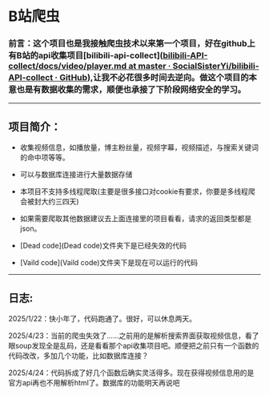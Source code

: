 # B站爬虫

### 前言：这个项目也是我接触爬虫技术以来第一个项目，好在github上有B站的api收集项目[bilibili-api-collect]([bilibili-API-collect/docs/video/player.md at master · SocialSisterYi/bilibili-API-collect · GitHub](https://github.com/SocialSisterYi/bilibili-API-collect/blob/master/docs/video/player.md)),让我不必花很多时间去逆向。做这个项目的本意也是有数据收集的需求，顺便也承接了下阶段网络安全的学习。

---

## 项目简介：

- 收集视频信息，如播放量，博主粉丝量，视频字幕，视频描述，与搜索关键词的命中项等等。

- 可以与数据库连接进行大量数据存储

- 本项目不支持多线程爬取(主要是很多接口对cookie有要求，你要是多线程爬会被封大约三四天)

- 如果需要爬取其他数据建议去上面连接里的项目看看，请求的返回类型都是json。

- [Dead code](Dead code)文件夹下是已经失效的代码

- [Vaild code](Vaild code)文件夹下是现在可以运行的代码

---

## 日志:

2025/1/22：快小年了，代码跑通了。很好，可以休息两天。

2025/4/23：当前的爬虫失效了......之前用的是解析搜索界面获取视频信息，看了眼soup发现全是乱码，还是看看那个api收集项目吧。顺便把之前只有一个函数的代码改改，多加几个功能，比如数据库连接？

2025/4/24：代码拆成了好几个函数后确实灵活得多。现在获得视频信息用的是官方api再也不用解析html了。数据库的功能明天再说吧
